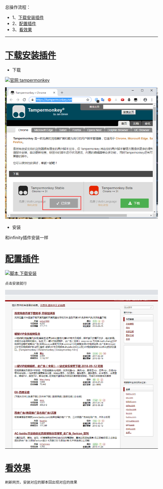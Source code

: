 总操作流程：
- 1、[下载安装插件](#GoogleChrome-01)
- 2、[配置插件](#GoogleChrome-02)
- 3、[看效果](#GoogleChrome-03)

***


# <a name="GoogleChrome-01" href="#" >下载安装插件</a>

- 下载

[![](https://img.shields.io/badge/官网-tampermonkey-red.svg "官网 tampermonkey")](https://pan.baidu.com/s/1MD9Dc13CliQ2bgVAexWQXA)

![](image/4-1.png)

- 安装

和infinity插件安装一样

# <a name="GoogleChrome-02" href="#" >配置插件</a>

[![](https://img.shields.io/badge/脚本-下载安装-yellow.svg "脚本 下载安装")](https://greasyfork.org/zh-CN/scripts)

`点击安装就行`

![](image/4-2.png)

# <a name="GoogleChrome-03" href="#" >看效果</a>

`刷新网页，安装对应的脚本回出现对应的效果`
